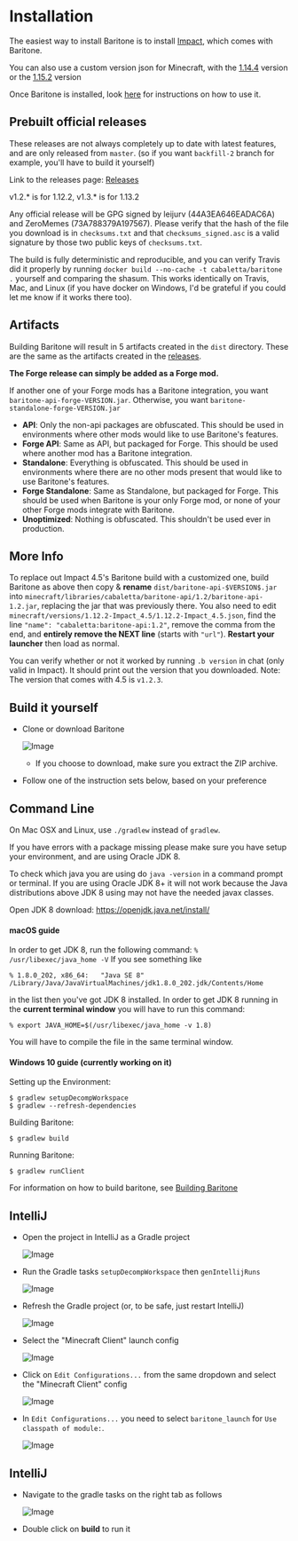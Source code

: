 # Installation

The easiest way to install Baritone is to install [Impact](https://impactclient.net/), which comes with Baritone.

You can also use a custom version json for Minecraft, with the [1.14.4](https://www.dropbox.com/s/rkml3hjokd3qv0m/1.14.4-Baritone.zip?dl=1) version or the [1.15.2](https://www.dropbox.com/s/8rx6f0kts9hvd4f/1.15.2-Baritone.zip?dl=1) version

Once Baritone is installed, look [here](USAGE.md) for instructions on how to use it.

## Prebuilt official releases
These releases are not always completely up to date with latest features, and are only released from `master`. (so if you want `backfill-2` branch for example, you'll have to build it yourself)

Link to the releases page: [Releases](https://github.com/cabaletta/baritone/releases)

v1.2.* is for 1.12.2, v1.3.* is for 1.13.2

Any official release will be GPG signed by leijurv (44A3EA646EADAC6A) and ZeroMemes (73A788379A197567). Please verify that the hash of the file you download is in `checksums.txt` and that `checksums_signed.asc` is a valid signature by those two public keys of `checksums.txt`. 

The build is fully deterministic and reproducible, and you can verify Travis did it properly by running `docker build --no-cache -t cabaletta/baritone .` yourself and comparing the shasum. This works identically on Travis, Mac, and Linux (if you have docker on Windows, I'd be grateful if you could let me know if it works there too).


## Artifacts

Building Baritone will result in 5 artifacts created in the ``dist`` directory. These are the same as the artifacts created in the [releases](https://github.com/cabaletta/baritone/releases).

**The Forge release can simply be added as a Forge mod.**

If another one of your Forge mods has a Baritone integration, you want `baritone-api-forge-VERSION.jar`. Otherwise, you want `baritone-standalone-forge-VERSION.jar`

- **API**: Only the non-api packages are obfuscated. This should be used in environments where other mods would like to use Baritone's features.
- **Forge API**: Same as API, but packaged for Forge. This should be used where another mod has a Baritone integration.
- **Standalone**: Everything is obfuscated. This should be used in environments where there are no other mods present that would like to use Baritone's features.
- **Forge Standalone**: Same as Standalone, but packaged for Forge. This should be used when Baritone is your only Forge mod, or none of your other Forge mods integrate with Baritone.
- **Unoptimized**: Nothing is obfuscated. This shouldn't be used ever in production.

## More Info
To replace out Impact 4.5's Baritone build with a customized one, build Baritone as above then copy & **rename** `dist/baritone-api-$VERSION$.jar` into `minecraft/libraries/cabaletta/baritone-api/1.2/baritone-api-1.2.jar`, replacing the jar that was previously there. You also need to edit `minecraft/versions/1.12.2-Impact_4.5/1.12.2-Impact_4.5.json`, find the line `"name": "cabaletta:baritone-api:1.2"`, remove the comma from the end, and **entirely remove the NEXT line** (starts with `"url"`). **Restart your launcher** then load as normal. 

You can verify whether or not it worked by running `.b version` in chat (only valid in Impact). It should print out the version that you downloaded. Note: The version that comes with 4.5 is `v1.2.3`.

## Build it yourself
- Clone or download Baritone

  ![Image](https://i.imgur.com/kbqBtoN.png)
  - If you choose to download, make sure you extract the ZIP archive.
- Follow one of the instruction sets below, based on your preference

## Command Line
On Mac OSX and Linux, use `./gradlew` instead of `gradlew`.

If you have errors with a package missing please make sure you have setup your environment, and are using Oracle JDK 8.

To check which java you are using do 
`java -version` in a command prompt or terminal.
If you are using Oracle JDK 8+ it will not work because the Java distributions above JDK 8 using may not have the needed javax classes.

Open JDK 8 download: https://openjdk.java.net/install/
#### macOS guide
In order to get JDK 8, run the following command:
`% /usr/libexec/java_home -V`
If you see something like

`% 1.8.0_202, x86_64:	"Java SE 8"	/Library/Java/JavaVirtualMachines/jdk1.8.0_202.jdk/Contents/Home`

in the list then you've got JDK 8 installed. 
In order to get JDK 8 running in the **current terminal window** you will have to run this command: 

`% export JAVA_HOME=$(/usr/libexec/java_home -v 1.8)`

You will have to compile the file in the same terminal window.

#### Windows 10 guide (currently working on it)

Setting up the Environment:

```
$ gradlew setupDecompWorkspace
$ gradlew --refresh-dependencies
```

Building Baritone: 

```
$ gradlew build
```

Running Baritone:

```
$ gradlew runClient
```

For information on how to build baritone, see [Building Baritone](#building-baritone)

## IntelliJ
- Open the project in IntelliJ as a Gradle project
  
  ![Image](https://i.imgur.com/jw7Q6vY.png)

- Run the Gradle tasks `setupDecompWorkspace` then `genIntellijRuns`
  
  ![Image](https://i.imgur.com/QEfVvWP.png)

- Refresh the Gradle project (or, to be safe, just restart IntelliJ)
  
  ![Image](https://i.imgur.com/3V7EdWr.png)

- Select the "Minecraft Client" launch config
  
  ![Image](https://i.imgur.com/1qz2QGV.png)

- Click on ``Edit Configurations...`` from the same dropdown and select the "Minecraft Client" config
  
  ![Image](https://i.imgur.com/s4ly0ZF.png)

- In `Edit Configurations...` you need to select `baritone_launch` for `Use classpath of module:`.
  
  ![Image](https://i.imgur.com/hrLhG9u.png)

## IntelliJ

- Navigate to the gradle tasks on the right tab as follows

  ![Image](https://i.imgur.com/PE6r9iN.png)

- Double click on **build** to run it
